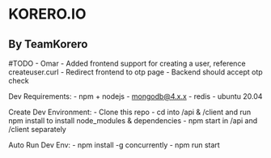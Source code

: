 # **KORERO.IO**
## By TeamKorero

#TODO - Omar
    - Added frontend support for creating a user, reference createuser.curl
    - Redirect frontend to otp page
    - Backend should accept otp check


Dev Requirements:
    - npm + nodejs
    - mongodb@4.x.x
    - redis
    - ubuntu 20.04

Create Dev Environment:
    - Clone this repo
    - cd into /api & /client and run npm install to install node_modules & dependencies
    - npm start in /api and /client separately

Auto Run Dev Env:
    - npm install -g concurrently
    - npm run start



